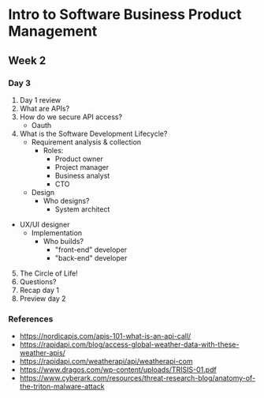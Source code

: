 # Intro to Software Business Product Management
## Week 2
### Day 3
1. Day 1 review
2. What are APIs?
3. How do we secure API access?
	* Oauth
4. What is the Software Development Lifecycle?
	* Requirement analysis & collection
		* Roles:
			* Product owner
			* Project manager
			* Business analyst
			* CTO
	* Design
		* Who designs?
			* System architect
* UX/UI designer
	* Implementation
		* Who builds?
			* "front-end" developer
			* "back-end" developer
5. The Circle of Life!
6. Questions?
7. Recap day 1
8. Preview day 2

### References
* https://nordicapis.com/apis-101-what-is-an-api-call/
* https://rapidapi.com/blog/access-global-weather-data-with-these-weather-apis/
* https://rapidapi.com/weatherapi/api/weatherapi-com
* https://www.dragos.com/wp-content/uploads/TRISIS-01.pdf
* https://www.cyberark.com/resources/threat-research-blog/anatomy-of-the-triton-malware-attack

